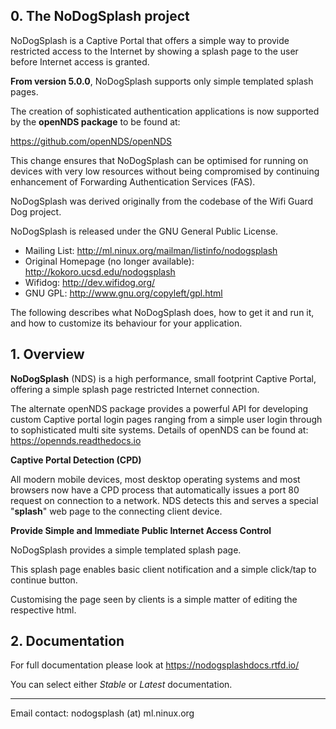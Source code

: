 ## 0. The NoDogSplash project

NoDogSplash is a Captive Portal that offers a simple way to provide restricted access to the Internet by showing a splash page to the user before Internet access is granted.

**From version 5.0.0**, NoDogSplash supports only simple templated splash pages.

The creation of sophisticated authentication applications is now supported by the **openNDS package** to be found at:

https://github.com/openNDS/openNDS

This change ensures that NoDogSplash can be optimised for running on devices with very low resources without being compromised by continuing enhancement of Forwarding Authentication Services (FAS).

NoDogSplash was derived originally from the codebase of the Wifi Guard Dog project.

NoDogSplash is released under the GNU General Public License.

* Mailing List: http://ml.ninux.org/mailman/listinfo/nodogsplash
* Original Homepage (no longer available): http://kokoro.ucsd.edu/nodogsplash
* Wifidog: http://dev.wifidog.org/
* GNU GPL: http://www.gnu.org/copyleft/gpl.html

The following describes what NoDogSplash does, how to get it and run it, and how to customize its behaviour for your application.

## 1. Overview

**NoDogSplash** (NDS) is a high performance, small footprint Captive Portal, offering a simple splash page restricted Internet connection.

The alternate openNDS package provides a powerful API for developing custom Captive portal login pages ranging from a simple user login through to sophisticated multi site systems.
Details of openNDS can be found at:
https://opennds.readthedocs.io

**Captive Portal Detection (CPD)**

 All modern mobile devices, most desktop operating systems and most browsers now have a CPD process that automatically issues a port 80 request on connection to a network. NDS detects this and serves a special "**splash**" web page to the connecting client device.

**Provide Simple and Immediate Public Internet Access Control**

 NoDogSplash provides a simple templated splash page.

 This splash page enables basic client notification and a simple click/tap to continue button.

  Customising the page seen by clients is a simple matter of editing the respective html.

## 2. Documentation

For full documentation please look at https://nodogsplashdocs.rtfd.io/

You can select either *Stable* or *Latest* documentation.

---

Email contact: nodogsplash (at) ml.ninux.org
